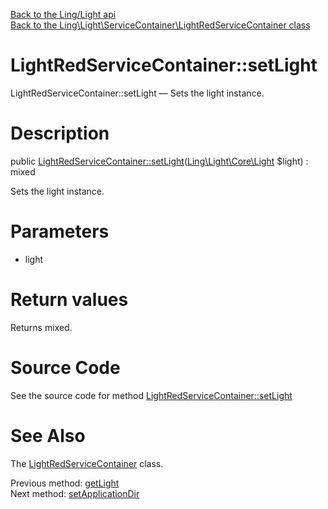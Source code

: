 [Back to the Ling/Light api](https://github.com/lingtalfi/Light/blob/master/doc/api/Ling/Light.md)<br>
[Back to the Ling\Light\ServiceContainer\LightRedServiceContainer class](https://github.com/lingtalfi/Light/blob/master/doc/api/Ling/Light/ServiceContainer/LightRedServiceContainer.md)


LightRedServiceContainer::setLight
================



LightRedServiceContainer::setLight — Sets the light instance.




Description
================


public [LightRedServiceContainer::setLight](https://github.com/lingtalfi/Light/blob/master/doc/api/Ling/Light/ServiceContainer/LightRedServiceContainer/setLight.md)([Ling\Light\Core\Light](https://github.com/lingtalfi/Light/blob/master/doc/api/Ling/Light/Core/Light.md) $light) : mixed




Sets the light instance.




Parameters
================


- light

    


Return values
================

Returns mixed.








Source Code
===========
See the source code for method [LightRedServiceContainer::setLight](https://github.com/lingtalfi/Light/blob/master/ServiceContainer/LightRedServiceContainer.php#L59-L62)


See Also
================

The [LightRedServiceContainer](https://github.com/lingtalfi/Light/blob/master/doc/api/Ling/Light/ServiceContainer/LightRedServiceContainer.md) class.

Previous method: [getLight](https://github.com/lingtalfi/Light/blob/master/doc/api/Ling/Light/ServiceContainer/LightRedServiceContainer/getLight.md)<br>Next method: [setApplicationDir](https://github.com/lingtalfi/Light/blob/master/doc/api/Ling/Light/ServiceContainer/LightRedServiceContainer/setApplicationDir.md)<br>

